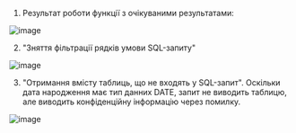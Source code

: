 1. Результат роботи функції з очікуваними результатами:

![image](https://user-images.githubusercontent.com/55207058/209317309-2cb99f7e-db00-4a91-b726-b0366706937c.png)

2. "Зняття фільтрації рядків умови SQL-запиту"

![image](https://user-images.githubusercontent.com/55207058/209317402-9aeff4e6-5fad-4fc2-aad2-b44a25042078.png)

3. "Отримання вмісту таблиць, що не входять у SQL-запит". Оскільки дата народження має тип данних DATE, запит не виводить таблицю, але виводить конфіденційну інформацію через помилку.

![image](https://user-images.githubusercontent.com/55207058/209322181-bc838fb6-4a7f-4474-a4be-5dcc6defc169.png)
